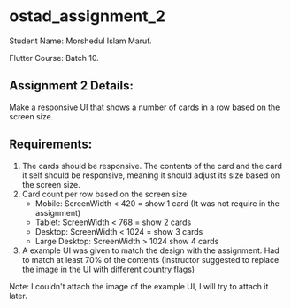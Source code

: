 # ostad_assignment_2

Student Name: Morshedul Islam Maruf.

Flutter Course: Batch 10.

## Assignment 2 Details:

Make a responsive UI that shows a number of cards in a row based on the screen size.

## Requirements:
1. The cards should be responsive. The contents of the card and the card it self should be 
   responsive, meaning it should adjust its size based on the screen size.
2. Card count per row based on the screen size:
   - Mobile: ScreenWidth < 420 = show 1 card (It was not require in the assignment)
   - Tablet: ScreenWidth < 768 = show 2 cards
   - Desktop: ScreenWidth < 1024 = show 3 cards
   - Large Desktop: ScreenWidth > 1024 show 4 cards
3. A example UI was given to match the design with the assignment. Had to match 
   at least 70% of the contents (Instructor suggested to replace the image in the UI with different country flags)

Note: I couldn't attach the image of the example UI, I will try to attach it later.
